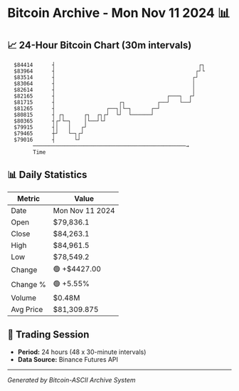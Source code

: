# Bitcoin Archive - Mon Nov 11 2024 📊

## 📈 24-Hour Bitcoin Chart (30m intervals)

```
  $84414      ┤                                             ┌┐ 
  $83964      ┤                                            ┌┘└ 
  $83514      ┤                                           ┌┘   
  $83064      ┤                                           │    
  $82614      ┤                                           │    
  $82165      ┤                                   ┌───┐  ┌┘    
  $81715      ┤                    ┌┐          ┌──┘   └──┘     
  $81265      ┤                ┌──┐│└─┐      ┌─┘               
  $80815      ┤ ┌┐      ┌┐  ┌┐┌┘  └┘  └──────┘                 
  $80365      ┤┌┘└─┐    │└──┘└┘                                
  $79915      ┤│   │   ┌┘                                      
  $79465      ┼┘   └─┐┌┘                                       
  $79016      ┤      └┘                                        
        ────────────────────────────────────────────────→
        Time
```

## 📊 Daily Statistics

| Metric | Value |
|--------|-------|
| Date | Mon Nov 11 2024 |
| Open | $79,836.1 |
| Close | $84,263.1 |
| High | $84,961.5 |
| Low | $78,549.2 |
| Change | 🟢 +$4427.00 |
| Change % | 🟢 +5.55% |
| Volume | $0.48M |
| Avg Price | $81,309.875 |

## 📅 Trading Session

- **Period:** 24 hours (48 x 30-minute intervals)
- **Data Source:** Binance Futures API

---
*Generated by Bitcoin-ASCII Archive System*
